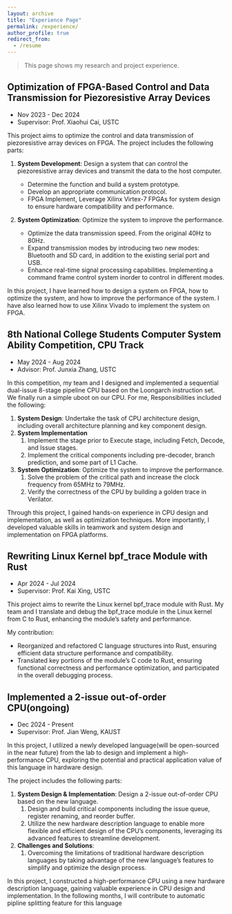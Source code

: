 ```yaml
---
layout: archive
title: "Experience Page"
permalink: /experience/
author_profile: true
redirect_from:
  - /resume
---
```


> This page shows my research and project experience.


## Optimization of FPGA-Based Control and Data Transmission for Piezoresistive Array Devices

+ Nov 2023 - Dec 2024
+ Supervisor: Prof. Xiaohui Cai, USTC

This project aims to optimize the control and data transmission of piezoresistive array devices on FPGA. The project includes the following parts:

1. **System Development**: Design a system that can control the piezoresistive array devices and transmit the data to the host computer.
   + Determine the function and build a system prototype.
   + Develop an appropriate communication protocol.
   + FPGA Implement, Leverage Xilinx Virtex-7 FPGAs for system design to ensure hardware compatibility and performance.

2. **System Optimization**: Optimize the system to improve the performance.
    + Optimize the data transmission speed. From the original 40Hz to 80Hz.
    + Expand transmission modes by introducing two new modes: Bluetooth and SD card, in addition to the existing serial port and USB.
    + Enhance real-time signal processing capabilities. Implementing a command frame control system inorder to control in different modes.

In this project, I have learned how to design a system on FPGA, how to optimize the system, and how to improve the performance of the system. I have also learned how to use Xilinx Vivado to implement the system on FPGA.

## 8th National College Students Computer System Ability Competition, CPU Track

+ May 2024 - Aug 2024
+ Advisor: Prof. Junxia Zhang, USTC

In this competition, my team and I designed and implemented a sequential dual-issue 8-stage pipeline CPU based on the Loongarch instruction set. We finally run a simple uboot on our CPU. For me, Responsibilities included the following:

1. **System Design**: Undertake the task of CPU architecture design, including overall architecture planning and key component design.
2. **System Implementation**
   1. Implement the stage prior to Execute stage, including Fetch, Decode, and Issue stages.
   2. Implement the critical components including pre-decoder, branch prediction, and some part of L1 Cache.
3. **System Optimization**: Optimize the system to improve the performance. 
   1. Solve the problem of the critical path and increase the clock frequency from 65MHz to 79MHz.
   2. Verify the correctness of the CPU by building a golden trace in Verilator.

Through this project, I gained hands-on experience in CPU design and implementation, as well as optimization techniques. More importantly, I developed valuable skills in teamwork and system design and implementation on FPGA platforms.

## Rewriting Linux Kernel bpf_trace Module with Rust

+ Apr 2024 - Jul 2024
+ Supervisor: Prof. Kai Xing, USTC

This project aims to rewrite the Linux kernel bpf_trace module with Rust. My team and I translate and debug the bpf_trace module in the Linux kernel from C to Rust, enhancing the module’s safety and performance.

My contribution:
+ Reorganized and refactored C language structures into Rust, ensuring efficient data structure performance and
compatibility.
+ Translated key portions of the module’s C code to Rust, ensuring functional correctness and performance
optimization, and participated in the overall debugging process.


## Implemented a 2-issue out-of-order CPU(ongoing)

+ Dec 2024 - Present
+ Supervisor: Prof. Jian Weng, KAUST

In this project, I utilized a newly developed language(will be open-sourced in the near future) from the lab to design and implement a high-performance CPU, exploring the potential and practical application value of this language in hardware design.

The project includes the following parts:

1. **System Design & Implementation**: Design a 2-issue out-of-order CPU based on the new language.
   1. Design and build critical components including the issue queue, register renaming, and reorder buffer.
   2. Utilize the new hardware description language to enable more flexible and efficient design of the CPU’s components, leveraging its advanced features to streamline development.
2. **Challenges and Solutions**:
   1. Overcoming the limitations of traditional hardware description languages by taking advantage of the new language’s features to simplify and optimize the design process.

In this project, I constructed a high-performance CPU using a new hardware description language, gaining valuable experience in CPU design and implementation. In the following months, I will contribute to automatic pipline splitting feature for this language
